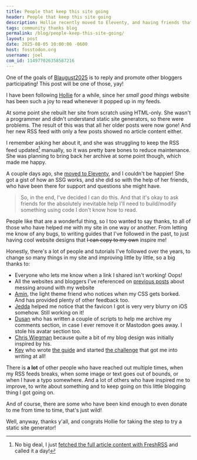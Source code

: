 ```yaml
---
title: People that keep this site going
header: People that keep this site going
description: Hollie recently moved to Eleventy, and having friends that help out and encourage you to improve is a great thing.
tags: community thanks blog
permalink: /blog/people-keep-this-site-going/
layout: post
date: 2025-08-05 10:00:00 -0600
host: fosstodon.org
username: joel
com_id: 114977026358587216
---
```


One of the goals of [Blaugust2025](/blog/blaugust-2025) is to reply and promote other bloggers participating! This post will be one of those, yay!

I have been following [Hollie](https://hollie.eilloh.net) for a while, since her *small good things* website has been such a joy to read whenever it popped up in my feeds. 

At some point she rebuilt her site from scratch using HTML-only. She wasn't a programmer and didn't understand static site generators, so there were problems. The result of this was that all her older posts were now gone! And her new RSS feed with only a few posts showed no article content either.

I remember asking her about it, and she was struggling to keep the RSS feed updated[^1] manually, so it was pretty bare bones to reduce maintenance. She was planning to bring back her archive at some point though, which made me happy.

[^1]:No big deal, I just [fetched the full article content with FreshRSS](/blog/fetch-full-article-content-freshrss/) and called it a day!

A couple days ago, she [moved to Eleventy](https://hollie.eilloh.net/blog/2025/08/02/), and I couldn't be happier! She got a gist of how an SSG works, and she did so with the help of her friends, who have been there for support and questions she might have.

> So, in the end, I've decided I can do this. And that it's okay to ask friends for the absolutely inevitable help I'll need to build/modify something using code I don't know how to read.

People like that are a wonderful thing, so I too wanted to say thanks, to all of those who have helped me with my site in one way or another. From letting me know of any bugs, to writing guides that I've followed in the past, to just having cool website designs that ~~I can copy to my own~~ inspire me!

Honestly, there's a lot of people and tutorials I've followed over the years, to change so many things in my site and improving little by little, so a big thanks to:

- Everyone who lets me know when a link I shared isn't working! Oops!
- All the websites and bloggers I've referenced on [previous posts](/more/tags/jekyll) about messing around with my website
- [Amin](https://benjaminhollon.com), the light theme friend who notices when my CSS gets borked. And has provided plenty of other feedback too.
- [Jedda](https://notes.jeddacp.com) helped me notice that the favicon I got is very very blurry on iOS somehow. Still working on it!
- [Dusan](https://dusanmitrovic.rs) who has written a couple of scripts to help me archive my comments section, in case I ever remove it or Mastodon goes away. I stole his avatar section too.
- [Chris Wiegman](https://chriswiegman.com) because quite a bit of my blog design was initially inspired by his.
- [Kev](https://kevquirk.com) who wrote [the guide](https://kevquirk.com/how-to-build-jekyll-site-simple-css) and started [the challenge](https://100daystooffload.com) that got me into writing at all!

There is **a lot** of other people who have reached out multiple times, when my RSS feeds breaks, when some image or text goes out of bounds, or when I have a typo somewhere. And a lot of others who have inspired me to improve, to write about something and to keep going on this little blogging thing I got going on.

And of course, there are some who have been kind enough to even donate to me from time to time, that's just wild!

Well, anyway, thanks y'all, and congrats Hollie for taking the step to try a static site generator!
